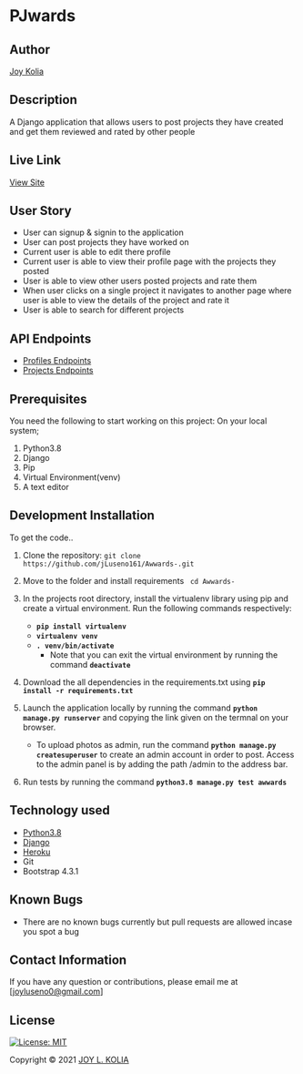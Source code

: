 # PJwards

## Author

[Joy Kolia](https://github.com/jLuseno161)

## Description

A Django application that allows users to post projects they have created and get them reviewed and rated by other people

## Live Link

[View Site](https://pjwards.herokuapp.com/)

## User Story

* User can signup & signin to the application
* User can post projects they have worked on
* Current user is able to edit there profile
* Current user is able to view their profile page with the projects they posted
* User is able to view other users posted projects and rate them
* When user clicks on a single project it navigates to another page where user is able to view the details of the project and rate it
* User is able to search for different projects

## API Endpoints

* [Profiles Endpoints](https://pjwards.herokuapp.com/api/v1/profile)
* [Projects Endpoints](https://pjwards.herokuapp.com/api/v1/projects)

## Prerequisites

You need the following to start working on this project: On your local system; 

1. Python3.8
2. Django
3. Pip
4. Virtual Environment(venv)
5. A text editor

## Development Installation

To get the code..

1. Clone the repository:
 `git clone  https://github.com/jLuseno161/Awwards-.git`

2. Move to the folder and install requirements
 ` cd Awwards-`

3. In the projects root directory, install the virtualenv library using pip and create a virtual environment. Run the following commands respectively:
    - **`pip install virtualenv`**
    - **`virtualenv venv`**
    - **`. venv/bin/activate`**
        * Note that you can exit the virtual environment by running the command **`deactivate`**
4. Download the all dependencies in the requirements.txt using **`pip install -r requirements.txt`**
5. Launch the application locally by running the command **`python manage.py runserver`** and copying the link given on the termnal on your browser.
    - To upload photos as admin, run the command  **`python manage.py createsuperuser`** to create an admin account in order to post. Access to the admin panel is by adding the path /admin to the address bar.
6. Run tests by running the command **`python3.8 manage.py test awwards`**

## Technology used

* [Python3.8](https://www.python.org/)
* [Django](https://docs.djangoproject.com)
* [Heroku](https://heroku.com)
* Git
* Bootstrap 4.3.1

## Known Bugs

* There are no known bugs currently but pull requests are allowed incase you spot a bug

## Contact Information 

If you have any question or contributions, please email me at [joyluseno0@gmail.com]

## License

[![License: MIT](https://img.shields.io/badge/License-MIT-yellow.svg)](LICENSE)

Copyright © 2021  [JOY L. KOLIA](https://github.com/jLuseno161)
